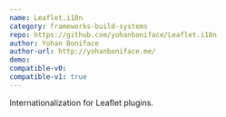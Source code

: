 ```yaml
---
name: Leaflet.i18n
category: frameworks-build-systems
repo: https://github.com/yohanboniface/Leaflet.i18n
author: Yohan Boniface
author-url: http://yohanboniface.me/
demo: 
compatible-v0:
compatible-v1: true
---
```


Internationalization for Leaflet plugins.
